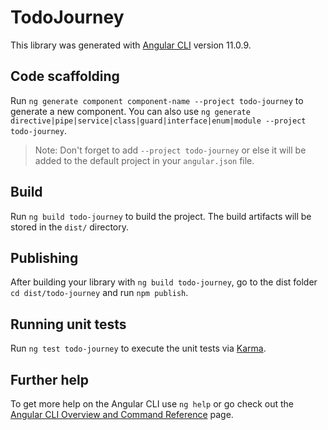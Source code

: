 # TodoJourney

This library was generated with [Angular CLI](https://github.com/angular/angular-cli) version 11.0.9.

## Code scaffolding

Run `ng generate component component-name --project todo-journey` to generate a new component. You can also use `ng generate directive|pipe|service|class|guard|interface|enum|module --project todo-journey`.
> Note: Don't forget to add `--project todo-journey` or else it will be added to the default project in your `angular.json` file. 

## Build

Run `ng build todo-journey` to build the project. The build artifacts will be stored in the `dist/` directory.

## Publishing

After building your library with `ng build todo-journey`, go to the dist folder `cd dist/todo-journey` and run `npm publish`.

## Running unit tests

Run `ng test todo-journey` to execute the unit tests via [Karma](https://karma-runner.github.io).

## Further help

To get more help on the Angular CLI use `ng help` or go check out the [Angular CLI Overview and Command Reference](https://angular.io/cli) page.
